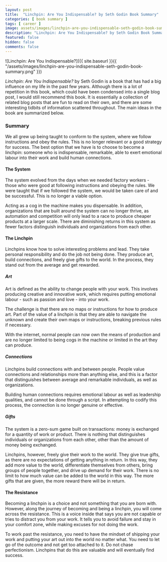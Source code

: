 ```yaml
---
layout: post
title:  "Linchpin: Are You Indispensable? by Seth Godin Book Summary"
categories: [ book summary ]
tags: [ career ]
image: assets/images/linchpin-are-you-indispensable-seth-godin-book-summary.png
description: "Linchpin: Are You Indispensable? by Seth Godin Book Summary"
featured: false
hidden: false
comments: false
---
```


![Linchpin: Are You Indispensable?]({{ site.baseurl }}{{ "/assets/images/linchpin-are-you-indispensable-seth-godin-book-summary.png" }})

*Linchpin: Are You Indispensable?* by Seth Godin is a book that has had a big influence on my life in the past few years. Although there is a lot of repetition in this book, which could have been condensed into a single blog post, I would still recommend this book. It is essentially a collection of related blog posts that are fun to read on their own, and there are some interesting tidbits of information scattered throughout. The main ideas in the book are summarized below.

### Summary

We all grew up being taught to conform to the system, where we follow instructions and obey the rules. This is no longer relevant or a good strategy for success. The best option that we have is to choose to become a linchpin: someone who is indispensable, remarkable, able to exert emotional labour into their work and build human connections.

#### The System

The system evolved from the days when we needed factory workers - those who were good at following instructions and obeying the rules. We were taught that if we followed the system, we would be taken care of and be successful. This is no longer a viable option.

Acting as a cog in the machine makes you dispensable. In addition, organizations that are built around the system can no longer thrive, as automation and competition will only lead to a race to produce cheaper products at a larger scale. There are diminishing returns in this system as fewer factors distinguish individuals and organizations from each other.

#### The Linchpin

Linchpins know how to solve interesting problems and lead. They take personal responsibility and do the job not being done. They produce art, build connections, and freely give gifts to the world. In the process, they stand out from the average and get rewarded.

##### Art

Art is defined as the ability to change people with your work. This involves producing creative and innovative work, which requires putting emotional labour - such as passion and love - into your work.

The challenge is that there are no maps or instructions for how to produce art. Part of the value of a linchpin is that they are able to navigate the unknown and create their own maps or instructions, breaking previous rules if necessary.

With the internet, normal people can now own the means of production and are no longer limited to being cogs in the machine or limited in the art they can produce.

##### Connections

Linchpins build connections with and between people. People value connections and relationships more than anything else, and this is a factor that distinguishes between average and remarkable individuals, as well as organizations.

Building human connections requires emotional labour as well as leadership qualities, and cannot be done through a script. In attempting to codify this process, the connection is no longer genuine or effective.

##### Gifts

The system is a zero-sum game built on transactions: money is exchanged for a quantity of work or product. There is nothing that distinguishes individuals or organizations from each other, other than the amount of money being exchanged.

Linchpins, however, freely give their work to the world. They give true gifts, as there are no expectations of getting anything in return. In this way, they add more value to the world, differentiate themselves from others, bring groups of people together, and drive up demand for their work. There is no limit to how much value can be added to the world in this way. The more gifts that are given, the more reward there will be in return.

#### The Resistance

Becoming a linchpin is a choice and not something that you are born with. However, along the journey of becoming and being a linchpin, you will come across the resistance. This is a voice inside that says you are not capable or tries to distract you from your work. It tells you to avoid failure and stay in your comfort zone, while making excuses for not doing the work.

To work past the resistance, you need to have the mindset of shipping your work and putting your art out into the world no matter what. You need to let go of the outcome and not get too attached to it. Do not chase perfectionism. Linchpins that do this are valuable and will eventually find success.
